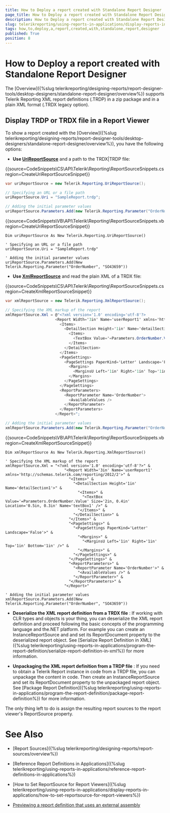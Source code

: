 ```yaml
---
title: How to Deploy a report created with Standalone Report Designer
page_title: How to Deploy a report created with Standalone Report Designer | for Telerik Reporting Documentation
description: How to Deploy a report created with Standalone Report Designer
slug: telerikreporting/using-reports-in-applications/display-reports-in-applications/how-to-deploy-a-report-created-with-standalone-report-designer
tags: how,to,deploy,a,report,created,with,standalone,report,designer
published: True
position: 8
---
```


# How to Deploy a report created with Standalone Report Designer



The [Overview]({%slug telerikreporting/designing-reports/report-designer-tools/desktop-designers/standalone-report-designer/overview%})         supports Telerik Reporting XML report definitions (.TRDP) in a zip package and in a plain XML format (.TRDX legacy option).       

## Display TRDP or TRDX file in a Report Viewer

To show a report created with the [Overview]({%slug telerikreporting/designing-reports/report-designer-tools/desktop-designers/standalone-report-designer/overview%}), you have the following options:         

* __Use [UriReportSource](/reporting/api/Telerik.Reporting.UriReportSource)__ and a path to the TRDX|TRDP file:             

{{source=CodeSnippets\CS\API\Telerik\Reporting\ReportSourceSnippets.cs region=CreateUriReportSourceSnippet}}
  ````C#
var uriReportSource = new Telerik.Reporting.UriReportSource();

// Specifying an URL or a file path
uriReportSource.Uri = "SampleReport.trdp";

// Adding the initial parameter values
uriReportSource.Parameters.Add(new Telerik.Reporting.Parameter("OrderNumber", "SO43659"));
````

{{source=CodeSnippets\VB\API\Telerik\Reporting\ReportSourceSnippets.vb region=CreateUriReportSourceSnippet}}
  ````VB
Dim uriReportSource As New Telerik.Reporting.UriReportSource()

' Specifying an URL or a file path
uriReportSource.Uri = "SampleReport.trdp"

' Adding the initial parameter values
uriReportSource.Parameters.Add(New Telerik.Reporting.Parameter("OrderNumber", "SO43659"))
````

* __Use [XmlReportSource](/reporting/api/Telerik.Reporting.XmlReportSource)__ and read the plain XML of a TRDX file:             

{{source=CodeSnippets\CS\API\Telerik\Reporting\ReportSourceSnippets.cs region=CreateXmlReportSourceSnippet}}
  ````C#
var xmlReportSource = new Telerik.Reporting.XmlReportSource();

// Specifying the XML markup of the report
xmlReportSource.Xml = @"<?xml version='1.0' encoding='utf-8'?>
                        <Report Width='3in' Name='userReport1' xmlns='http://schemas.telerik.com/reporting/2012/2'>
                          <Items>
                            <DetailSection Height='1in' Name='detailSection1'>
                              <Items>
                                <TextBox Value='=Parameters.OrderNumber.Value' Size='2in, 0.4in' Location='0.5in, 0.3in' Name='textBox1' />
                              </Items>
                            </DetailSection>
                          </Items>
                          <PageSettings>
                            <PageSettings PaperKind='Letter' Landscape='False'>
                              <Margins>
                                <MarginsU Left='1in' Right='1in' Top='1in' Bottom='1in' />
                              </Margins>
                            </PageSettings>
                          </PageSettings>
                          <ReportParameters>
                            <ReportParameter Name='OrderNumber'>
                              <AvailableValues />
                            </ReportParameter>
                          </ReportParameters>
                        </Report>";

// Adding the initial parameter values
xmlReportSource.Parameters.Add(new Telerik.Reporting.Parameter("OrderNumber", "SO43659"));
````

{{source=CodeSnippets\VB\API\Telerik\Reporting\ReportSourceSnippets.vb region=CreateXmlReportSourceSnippet}}
  ````VB
Dim xmlReportSource As New Telerik.Reporting.XmlReportSource()

' Specifying the XML markup of the report
xmlReportSource.Xml = "<?xml version='1.0' encoding='utf-8'?>" &
                            "<Report Width='3in' Name='userReport1' xmlns='http://schemas.telerik.com/reporting/2012/2'>" &
                              "<Items>" &
                                "<DetailSection Height='1in' Name='detailSection1'>" &
                                  "<Items>" &
                                    "<TextBox Value='=Parameters.OrderNumber.Value' Size='2in, 0.4in' Location='0.5in, 0.3in' Name='textBox1' />" &
                                  "</Items>" &
                                "</DetailSection>" &
                              "</Items>" &
                              "<PageSettings>" &
                                "<PageSettings PaperKind='Letter' Landscape='False'>" &
                                  "<Margins>" &
                                    "<MarginsU Left='1in' Right='1in' Top='1in' Bottom='1in' />" &
                                  "</Margins>" &
                                "</PageSettings>" &
                              "</PageSettings>" &
                              "<ReportParameters>" &
                                "<ReportParameter Name='OrderNumber'>" &
                                  "<AvailableValues />" &
                                "</ReportParameter>" &
                              "</ReportParameters>" &
                            "</Report>"

' Adding the initial parameter values
xmlReportSource.Parameters.Add(New Telerik.Reporting.Parameter("OrderNumber", "SO43659"))
````

* __Deserialize the XML report definition from a TRDX file__ :             If working with CLR types and objects is your thing, you can deserialize the XML report definition and proceed               following the basic concepts of the programming language and the.NET platform. For example you can create an InstanceReportSource and               and set its ReportDocument property to the deserialized report object. See [Serialize Report Definition in XML]({%slug telerikreporting/using-reports-in-applications/program-the-report-definition/serialize-report-definition-in-xml%}) for more information.             

* __Unpackaging the XML report definition from a TRDP file__ :             If you need to obtain a Telerik Report instance in code from a TRDP file, you can unpackage the content in code. Then create an InstanceReportSource and               set its ReportDocument property to the unpackaged report object. See [Package Report Definition]({%slug telerikreporting/using-reports-in-applications/program-the-report-definition/package-report-definition%}) for more information.             

The only thing left to do is assign the resulting report sources to the report viewer's ReportSource property.

# See Also

 

* [Report Sources]({%slug telerikreporting/designing-reports/report-sources/overview%})

 

* [Reference Report Definitions in Applications]({%slug telerikreporting/using-reports-in-applications/reference-report-definitions-in-applications%})

 

* [How to Set ReportSource for Report Viewers]({%slug telerikreporting/using-reports-in-applications/display-reports-in-applications/how-to-set-reportsource-for-report-viewers%})

 

* [Previewing a report definition that uses an external assembly](http://www.telerik.com/support/kb/reporting/report-viewers/deploying-trdx-that-uses-external-assembly.aspx)

